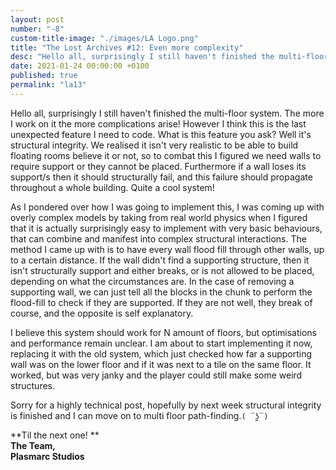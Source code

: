 ```yaml
---
layout: post
number: "-8"
custom-title-image: "./images/LA Logo.png"
title: "The Lost Archives #12: Even more complexity"
desc: "Hello all, surprisingly I still haven't finished the multi-floor system. The more I work on it the more complications arise! However I think this is the last unexpected feature I need to code. What is this feature you ask? Well it's structural integrity. We realised it isn't very realistic to be able to build floating rooms believe it or not, so to combat this I figured we need walls to require support or they cannot be placed. Furthermore if a wall loses its support/s then it should structurally fail, and this failure should propagate throughout a whole building. Quite a cool system!"
date: 2021-01-24 00:00:00 +0100
published: true
permalink: "la13"
---
```


Hello all, surprisingly I still haven't finished the multi-floor system. The more I work on it the more complications arise! However I think this is the last unexpected feature I need to code. What is this feature you ask? Well it's structural integrity. We realised it isn't very realistic to be able to build floating rooms believe it or not, so to combat this I figured we need walls to require support or they cannot be placed. Furthermore if a wall loses its support/s then it should structurally fail, and this failure should propagate throughout a whole building. Quite a cool system!

As I pondered over how I was going to implement this, I was coming up  with overly complex models by taking from real world physics when I figured that it is actually surprisingly easy to implement with very basic behaviours, that can combine and manifest into complex structural interactions. The method I came up with is to have every wall flood fill through other walls, up to a certain distance. If the wall didn't find a supporting structure, then it isn't structurally support and either breaks, or is not allowed to be placed, depending on what the circumstances are. In the case of removing a supporting wall, we can just tell all the blocks in the chunk to perform the flood-fill to check if they are supported. If they are not well, they break of course, and the opposite is self explanatory.

I believe this system should work for N amount of floors, but optimisations and performance remain unclear. I am about to start implementing it now, replacing it with the old system, which just checked how far a supporting wall was on the lower floor and if it was next to a tile on the same floor. It worked, but was very janky and the player could still make some weird structures.

Sorry for a highly technical post, hopefully by next week structural integrity is finished and I can move on to multi floor path-finding.`( ‾ʖ̫‾)`

**Til the next one! **\
**The Team,**\
**Plasmarc Studios**
